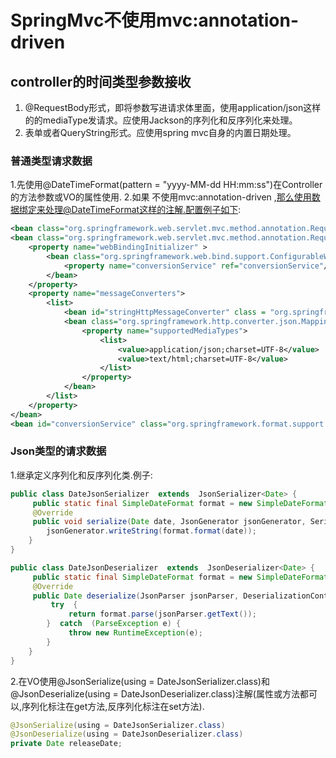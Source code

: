 # SpringMvc不使用mvc:annotation-driven
## controller的时间类型参数接收
1. @RequestBody形式，即将参数写进请求体里面，使用application/json这样的的mediaType发请求。应使用Jackson的序列化和反序列化来处理。
2. 表单或者QueryString形式。应使用spring mvc自身的内置日期处理。
### 普通类型请求数据
1.先使用@DateTimeFormat(pattern = "yyyy-MM-dd HH:mm:ss")在Controller的方法参数或VO的属性使用.
2.如果 不使用mvc:annotation-driven ,那么使用数据绑定来处理@DateTimeFormat这样的注解.配置例子如下:
```xml
<bean class="org.springframework.web.servlet.mvc.method.annotation.RequestMappingHandlerMapping"/>   
<bean class="org.springframework.web.servlet.mvc.method.annotation.RequestMappingHandlerAdapter">   
	<property name="webBindingInitializer" >   
		<bean class="org.springframework.web.bind.support.ConfigurableWebBindingInitializer">   
			<property name="conversionService" ref="conversionService"/>   
		</bean>   
	</property>   
	<property name="messageConverters">   
		<list>   
			<bean id="stringHttpMessageConverter" class = "org.springframework.http.converter.StringHttpMessageConverter"/>   
			<bean class="org.springframework.http.converter.json.MappingJackson2HttpMessageConverter">   
				<property name="supportedMediaTypes">   
					<list>   
						<value>application/json;charset=UTF-8</value>   
						<value>text/html;charset=UTF-8</value>   
					</list>   
				</property>   
			</bean>   
		</list>   
	</property>   
</bean>   
<bean id="conversionService" class="org.springframework.format.support.DefaultFormattingConversionService"/>
```
### Json类型的请求数据
1.继承定义序列化和反序列化类.例子:
```java
public class DateJsonSerializer  extends  JsonSerializer<Date> {  
     public static final SimpleDateFormat format = new SimpleDateFormat( "yyyy-MM-dd HH:mm:ss" );  
     @Override   
     public void serialize(Date date, JsonGenerator jsonGenerator, SerializerProvider serializerProvider)  throws  IOException, JsonProcessingException {  
        jsonGenerator.writeString(format.format(date));  
    }  
}
```
```java
public class DateJsonDeserializer  extends  JsonDeserializer<Date> {  
     public static final SimpleDateFormat format = new SimpleDateFormat( "yyyy-MM-dd HH:mm:ss" );  
     @Override   
     public Date deserialize(JsonParser jsonParser, DeserializationContext deserializationContext)  throws  IOException, JsonProcessingException {  
         try  {  
             return format.parse(jsonParser.getText());  
        }  catch  (ParseException e) {  
             throw new RuntimeException(e);  
        }  
    }  
}
```
2.在VO使用@JsonSerialize(using = DateJsonSerializer.class)和@JsonDeserialize(using = DateJsonDeserializer.class)注解(属性或方法都可以,序列化标注在get方法,反序列化标注在set方法).
```java
@JsonSerialize(using = DateJsonSerializer.class)
@JsonDeserialize(using = DateJsonDeserializer.class)
private Date releaseDate;
```